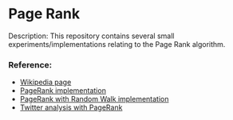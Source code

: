 # Page Rank

Description: This repository contains several small experiments/implementations relating to the Page Rank algorithm.


### Reference:

 - [Wikipedia page](https://en.wikipedia.org/wiki/PageRank)
 - [PageRank implementation](https://www.geeksforgeeks.org/page-rank-algorithm-implementation/)
 - [PageRank with Random Walk implementation](https://www.geeksforgeeks.org/implementation-of-page-rank-using-random-walk-method-in-python/)
 - [Twitter analysis with PageRank](https://medium.com/web-mining-is688-spring-2021/graph-analysis-using-pagerank-and-networkx-for-twitter-account-beb7e239a71f)

